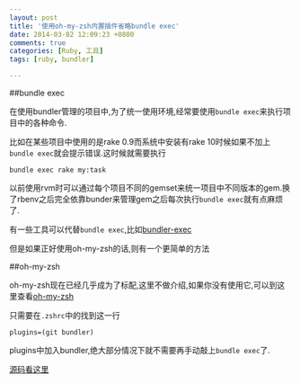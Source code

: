 ```yaml
---
layout: post
title: '使用oh-my-zsh内置插件省略bundle exec'
date: 2014-03-02 12:09:23 +0800
comments: true
categories: [Ruby, 工具]
tags: [ruby, bundler]

---
```

##bundle exec

在使用bundler管理的项目中,为了统一使用环境,经常要使用`bundle exec`来执行项目中的各种命令.

比如在某些项目中使用的是rake 0.9而系统中安装有rake 10时候如果不加上`bundle exec`就会提示错误.这时候就需要执行

```
bundle exec rake my:task
```

以前使用rvm时可以通过每个项目不同的gemset来统一项目中不同版本的gem.换了rbenv之后完全依靠bunder来管理gem之后每次执行`bundle exec`就有点麻烦了.

有一些工具可以代替`bundle exec`,比如[bundler-exec](https://github.com/gma/bundler-exec)

但是如果正好使用oh-my-zsh的话,则有一个更简单的方法

##oh-my-zsh

oh-my-zsh现在已经几乎成为了标配,这里不做介绍,如果你没有使用它,可以到这里查看[oh-my-zsh](https://github.com/robbyrussell/oh-my-zsh)

只需要在`.zshrc`中的找到这一行

```
plugins=(git bundler)
```

plugins中加入bundler,绝大部分情况下就不需要再手动敲上`bundle exec`了.

[源码看这里](https://github.com/robbyrussell/oh-my-zsh/blob/master/plugins/bundler/bundler.plugin.zsh#L9)
